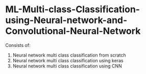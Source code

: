 # ML-Multi-class-Classification-using-Neural-network-and-Convolutional-Neural-Network

Consists of:
1. Neural network multi class classification from scratch
2. Neural network multi class classification using keras
3. Neural network multi class classification using CNN
